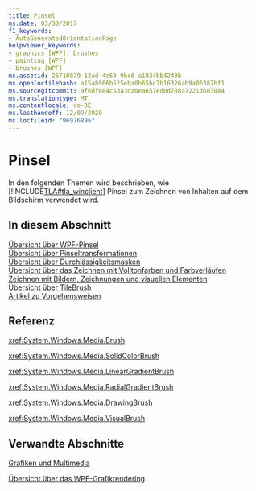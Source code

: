 ```yaml
---
title: Pinsel
ms.date: 03/30/2017
f1_keywords:
- AutoGeneratedOrientationPage
helpviewer_keywords:
- graphics [WPF], brushes
- painting [WPF]
- brushes [WPF]
ms.assetid: 26710879-12ad-4c63-9bc6-a1834bb4243b
ms.openlocfilehash: a15a8906b525eba0b65bc7b16326ab9a06387bf1
ms.sourcegitcommit: 9f6df084c53a3da0ea657ed0d708a72213683084
ms.translationtype: MT
ms.contentlocale: de-DE
ms.lasthandoff: 12/09/2020
ms.locfileid: "96976896"
---
```

# <a name="brushes"></a>Pinsel
In den folgenden Themen wird beschrieben, wie [!INCLUDE[TLA#tla_winclient](../../../includes/tlasharptla-winclient-md.md)] Pinsel zum Zeichnen von Inhalten auf dem Bildschirm verwendet wird.  
  
## <a name="in-this-section"></a>In diesem Abschnitt  
 [Übersicht über WPF-Pinsel](wpf-brushes-overview.md)  
 [Übersicht über Pinseltransformationen](brush-transformation-overview.md)  
 [Übersicht über Durchlässigkeitsmasken](opacity-masks-overview.md)  
 [Übersicht über das Zeichnen mit Volltonfarben und Farbverläufen](painting-with-solid-colors-and-gradients-overview.md)  
 [Zeichnen mit Bildern, Zeichnungen und visuellen Elementen](painting-with-images-drawings-and-visuals.md)  
 [Übersicht über TileBrush](tilebrush-overview.md)  
 [Artikel zu Vorgehensweisen](brushes-how-to-topics.md)  
  
## <a name="reference"></a>Referenz  
 <xref:System.Windows.Media.Brush>  
  
 <xref:System.Windows.Media.SolidColorBrush>  
  
 <xref:System.Windows.Media.LinearGradientBrush>  
  
 <xref:System.Windows.Media.RadialGradientBrush>  
  
 <xref:System.Windows.Media.DrawingBrush>  
  
 <xref:System.Windows.Media.VisualBrush>  
  
## <a name="related-sections"></a>Verwandte Abschnitte  
 [Grafiken und Multimedia](index.md)  
  
 [Übersicht über das WPF-Grafikrendering](wpf-graphics-rendering-overview.md)
